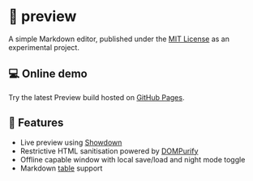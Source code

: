 # 📝 preview
A simple Markdown editor, published under the [MIT License](https://github.com/yasinS/preview/blob/master/LICENSE) as an experimental project.

## 💻 Online demo

Try the latest Preview build hosted on [GitHub Pages](https://yasins.github.io/preview/index.html).

## 📓 Features
* Live preview using [Showdown](https://github.com/showdownjs/showdown) 
* Restrictive HTML sanitisation powered by [DOMPurify](https://github.com/cure53/DOMpurify)
* Offline capable window with local save/load and night mode toggle
* Markdown [table](https://www.npmjs.com/package/showdown-table) support
